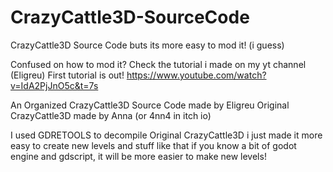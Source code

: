 # CrazyCattle3D-SourceCode

CrazyCattle3D Source Code buts its more easy to mod it! (i guess)

Confused on how to mod it?
Check the tutorial i made on my yt channel (Eligreu) 
First tutorial is out! https://www.youtube.com/watch?v=IdA2PjJnO5c&t=7s

An Organized CrazyCattle3D Source Code
      made by Eligreu
  Original CrazyCattle3D 
      made by Anna
    (or 4nn4 in itch io)

I used GDRETOOLS to decompile Original CrazyCattle3D
i just made it more easy to create new levels and stuff like that
if you know a bit of godot engine and gdscript, it will be more easier to make new levels!
